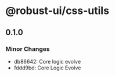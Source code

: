 # @robust-ui/css-utils

## 0.1.0

### Minor Changes

- db86642: Core logic evolve
- fddd9bd: Core Logic Evolve
